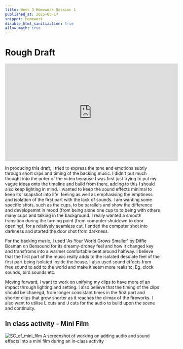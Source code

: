 ```yaml
---
title: Week 3 Homework Session 1
published_at: 2025-03-17
snippet: homework
disable_html_sanitization: true
allow_math: true
---
```


# Rough Draft
<iframe width="560" height="315" src="https://www.youtube.com/embed/60JRUtYBg1M?si=G2nxFl6ATzPEBXpG" title="YouTube video player" frameborder="0" allow="accelerometer; autoplay; clipboard-write; encrypted-media; gyroscope; picture-in-picture; web-share" referrerpolicy="strict-origin-when-cross-origin" allowfullscreen></iframe>

In producing this draft, I tried to express the tone and emotions subtly through short clips and timing of the backing music. I didn't put much thought into the order of the video because I was first just trying to put my vague ideas onto the timeline and build from there, adding to this I should also keep lighting in mind. I wanted to keep the sound effects minimal to keep its 'snapshot into life' feeling as well as emphasising the emptiness and isolation of the first part with the lack of sounds. I am wanting some specific shots, such as the cups, to be parallels and show the difference and developemnt in mood (from being alone one cup to to being with others many cups and talking in the background. I really wanted a smooth transition during the turning point (from computer shutdown to door opening), for a relatively seamless cut, I ended the computer shot into darkness and started the door shot from darkness.

For the backing music, I used 'As Your World Grows Smaller' by Diffie Bosman on Bensound for its dreamy-droney feel and how it changed key and transfroms into a warmer comfortable beat around halfway. I believe that the first part of the music really adds to the isolated desolate feel of the first part being isolated inside the house. I also used sound effects from free sound to add to the world and make it seem more realisitc, Eg. clock sounds, bird sounds etc.

Moving forward, I want to work on unifying my clips to have more of an impact through lighting and setting. I also believe that the timing of the clips should be chanegd, from longer consistant times in the first part and shorter clips that grow shorter as it reaches the climax of the fireworks. I also want to utilise L cuts and J cuts for the audio to build upon the scene and continuity.

## In class activity - Mini Film
![SC_of_mini_film](SC_of_mini_film.png)
A screenshot of working on adding audio and sound effects into a mini film during an in-class activity
